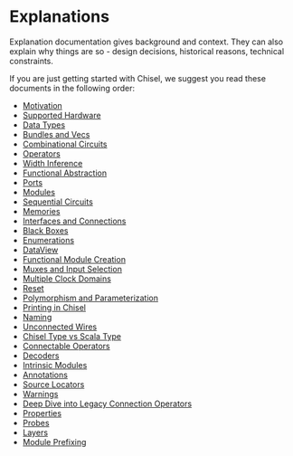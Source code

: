 # Explanations

Explanation documentation gives background and context.
They can also explain why things are so - design decisions,
historical reasons, technical constraints.

If you are just getting started with Chisel, we suggest you
read these documents in the following order:

* [Motivation](explanations/motivation)
* [Supported Hardware](explanations/supported-hardware)
* [Data Types](explanations/data-types)
* [Bundles and Vecs](explanations/bundles-and-vecs)
* [Combinational Circuits](explanations/combinational-circuits)
* [Operators](explanations/operators)
* [Width Inference](explanations/width-inference)
* [Functional Abstraction](explanations/functional-abstraction)
* [Ports](explanations/ports)
* [Modules](explanations/modules)
* [Sequential Circuits](explanations/sequential-circuits)
* [Memories](explanations/memories)
* [Interfaces and Connections](explanations/interfaces-and-connections)
* [Black Boxes](explanations/blackboxes)
* [Enumerations](explanations/chisel-enum)
* [DataView](explanations/dataview)
* [Functional Module Creation](explanations/functional-module-creation)
* [Muxes and Input Selection](explanations/muxes-and-input-selection)
* [Multiple Clock Domains](explanations/multi-clock)
* [Reset](explanations/reset)
* [Polymorphism and Parameterization](explanations/polymorphism-and-parameterization)
* [Printing in Chisel](explanations/printing)
* [Naming](explanations/naming)
* [Unconnected Wires](explanations/unconnected-wires)
* [Chisel Type vs Scala Type](explanations/chisel-type-vs-scala-type)
* [Connectable Operators](explanations/connectable)
* [Decoders](explanations/decoder)
* [Intrinsic Modules](explanations/intrinsics)
* [Annotations](explanations/annotations)
* [Source Locators](explanations/source-locators)
* [Warnings](explanations/warnings)
* [Deep Dive into Legacy Connection Operators](explanations/connection-operators)
* [Properties](explanations/properties)
* [Probes](explanations/probes)
* [Layers](explanations/layers)
* [Module Prefixing](explanations/moduleprefix)
